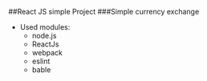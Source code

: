 ##React JS simple Project
###Simple currency exchange

* Used modules:
    * node.js
    * ReactJs
    * webpack
    * eslint
    * bable